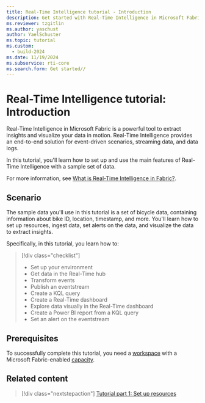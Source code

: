 ```yaml
---
title: Real-Time Intelligence tutorial - Introduction
description: Get started with Real-Time Intelligence in Microsoft Fabric.
ms.reviewer: tzgitlin
ms.author: yaschust
author: YaelSchuster
ms.topic: tutorial
ms.custom:
  - build-2024
ms.date: 11/19/2024
ms.subservice: rti-core
ms.search.form: Get started//
---
```

# Real-Time Intelligence tutorial: Introduction

Real-Time Intelligence in Microsoft Fabric is a powerful tool to extract insights and visualize your data in motion. Real-Time Intelligence provides an end-to-end solution for event-driven scenarios, streaming data, and data logs.

In this tutorial, you'll learn how to set up and use the main features of Real-Time Intelligence with a sample set of data.

 For more information, see [What is Real-Time Intelligence in Fabric?](overview.md).

## Scenario

The sample data you'll use in this tutorial is a set of bicycle data, containing information about bike ID, location, timestamp, and more. You'll learn how to set up resources, ingest data, set alerts on the data, and visualize the data to extract insights.

Specifically, in this tutorial, you learn how to:

> [!div class="checklist"]
>
> * Set up your environment
> * Get data in the Real-Time hub
> * Transform events
> * Publish an eventstream
> * Create a KQL query
> * Create a Real-Time dashboard
> * Explore data visually in the Real-Time dashboard
> * Create a Power BI report from a KQL query
> * Set an alert on the eventstream

## Prerequisites

To successfully complete this tutorial, you need a [workspace](../get-started/create-workspaces.md) with a Microsoft Fabric-enabled [capacity](../enterprise/licenses.md#capacity).

## Related content

> [!div class="nextstepaction"]
> [Tutorial part 1: Set up resources](tutorial-1-resources.md)
